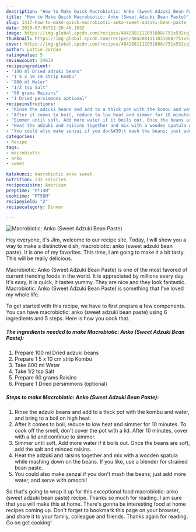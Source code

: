 ```yaml
---
description: "How to Make Quick Macrobiotic: Anko (Sweet Adzuki Bean Paste)"
title: "How to Make Quick Macrobiotic: Anko (Sweet Adzuki Bean Paste)"
slug: 1417-how-to-make-quick-macrobiotic-anko-sweet-adzuki-bean-paste
date: 2020-07-05T11:20:46.103Z
image: https://img-global.cpcdn.com/recipes/4842881111031808/751x532cq70/macrobiotic-anko-sweet-adzuki-bean-paste-recipe-main-photo.jpg
thumbnail: https://img-global.cpcdn.com/recipes/4842881111031808/751x532cq70/macrobiotic-anko-sweet-adzuki-bean-paste-recipe-main-photo.jpg
cover: https://img-global.cpcdn.com/recipes/4842881111031808/751x532cq70/macrobiotic-anko-sweet-adzuki-bean-paste-recipe-main-photo.jpg
author: Lottie Jordan
ratingvalue: 5
reviewcount: 34630
recipeingredient:
- "100 ml Dried adzuki beans"
- "1 5 x 10 cm strip Kombu"
- "800 ml Water"
- "1/2 tsp Salt"
- "60 grams Raisins"
- "1 Dried persimmons optional"
recipeinstructions:
- "Rinse the adzuki beans and add to a thick pot with the kombu and water, and bring to a boil on high heat."
- "After it comes to boil, reduce to low heat and simmer for 10 minutes. To cook off the smell, don&#39;t cover the pot with a lid. After 10 minutes, cover with a lid and continue to simmer."
- "Simmer until soft. Add more water if it boils out. Once the beans are soft, add the salt and minced raisins."
- "Heat the adzuki and raisins together and mix with a wooden spatula while mashing down on the beans. If you like, use a blender for strained bean paste."
- "You could also make zenzai if you don&#39;t mash the beans; just add more water, and serve with omochi!"
categories:
- Recipe
tags:
- macrobiotic
- anko
- sweet

katakunci: macrobiotic anko sweet 
nutrition: 232 calories
recipecuisine: American
preptime: "PT14M"
cooktime: "PT58M"
recipeyield: "2"
recipecategory: Dinner

---
```



![Macrobiotic: Anko (Sweet Adzuki Bean Paste)](https://img-global.cpcdn.com/recipes/4842881111031808/751x532cq70/macrobiotic-anko-sweet-adzuki-bean-paste-recipe-main-photo.jpg)

Hey everyone, it's Jim, welcome to our recipe site. Today, I will show you a way to make a distinctive dish, macrobiotic: anko (sweet adzuki bean paste). It is one of my favorites. This time, I am going to make it a bit tasty. This will be really delicious.

Macrobiotic: Anko (Sweet Adzuki Bean Paste) is one of the most favored of current trending foods in the world. It is appreciated by millions every day. It's easy, it is quick, it tastes yummy. They are nice and they look fantastic. Macrobiotic: Anko (Sweet Adzuki Bean Paste) is something that I've loved my whole life.




To get started with this recipe, we have to first prepare a few components. You can have macrobiotic: anko (sweet adzuki bean paste) using 6 ingredients and 5 steps. Here is how you cook that.

<!--inarticleads1-->

##### The ingredients needed to make Macrobiotic: Anko (Sweet Adzuki Bean Paste):

1. Prepare 100 ml Dried adzuki beans
1. Prepare 1 5 x 10 cm strip Kombu
1. Take 800 ml Water
1. Take 1/2 tsp Salt
1. Prepare 60 grams Raisins
1. Prepare 1 Dried persimmons (optional)




<!--inarticleads2-->

##### Steps to make Macrobiotic: Anko (Sweet Adzuki Bean Paste):

1. Rinse the adzuki beans and add to a thick pot with the kombu and water, and bring to a boil on high heat.
1. After it comes to boil, reduce to low heat and simmer for 10 minutes. To cook off the smell, don&#39;t cover the pot with a lid. After 10 minutes, cover with a lid and continue to simmer.
1. Simmer until soft. Add more water if it boils out. Once the beans are soft, add the salt and minced raisins.
1. Heat the adzuki and raisins together and mix with a wooden spatula while mashing down on the beans. If you like, use a blender for strained bean paste.
1. You could also make zenzai if you don&#39;t mash the beans; just add more water, and serve with omochi!




So that's going to wrap it up for this exceptional food macrobiotic: anko (sweet adzuki bean paste) recipe. Thanks so much for reading. I am sure that you will make this at home. There's gonna be interesting food at home recipes coming up. Don't forget to bookmark this page on your browser, and share it to your family, colleague and friends. Thanks again for reading. Go on get cooking!
